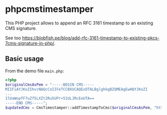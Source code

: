 phpcmstimestamper
=================

This PHP project allows to append an RFC 3161 timestamp to an existing CMS signature.

See too https://blobfish.pe/blog/add-rfc-3161-timestamp-to-existing-pkcs-7cms-signature-in-php/.

Basic usage
-----------

From the demo file `main.php`:

```php
<?php
$originalCmsAsPem = "-----BEGIN CMS-----
MIIFiAYJKoZIhvcNAQcCoIIFeTCCBXUCAQExDTALBglghkgBZQMEAgEwHQYJKoZI
...
1lUaWopfF7uZf5LXZt2Ru5UPr+51ULJRcEeUTA==
-----END CMS-----";
$updatedCms = CmsTimestamper::addTimestampToCms($originalCmsAsPem, "http://tsa.starfieldtech.com");
```